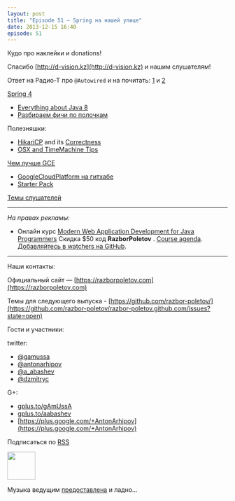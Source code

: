 ```yaml
---
layout: post
title: "Episode 51 — Spring на нашей улице"
date: 2013-12-15 16:40
episode: 51
---
```


Кудо про наклейки и donations!

Спасибо [http://d-vision.kz](http://d-vision.kz) и нашим слушателям!

Ответ на Радио-Т про `@Autowired` и на почитать: [1](http://www.mkyong.com/unittest/junit-4-vs-testng-comparison/) и [2](http://picocontainer.codehaus.org/constructor-injection.html)

[Spring 4](https://spring.io/blog/2013/12/12/announcing-spring-framework-4-0-ga-release) 

* [Everything about Java 8](http://www.techempower.com/blog/2013/03/26/everything-about-java-8/)
* [Разбираем фичи по полочкам](http://zeroturnaround.com/rebellabs/java-8-revealed-lambdas-default-methods-and-bulk-data-operations/)

Полезняшки:

* [HikariCP](http://brettwooldridge.github.io/HikariCP/) and its [Correctness](https://github.com/brettwooldridge/HikariCP/wiki/Correctness)
* [OSX and TimeMachine Tips](http://pondini.org/OSX/Home.html)

[Чем лучше GCE](http://yourstory.com/2013/12/google-compute-engine-better-than-aws/) 

* [GoogleCloudPlatform на гитхабе](https://github.com/GoogleCloudPlatform)
* [Starter Pack](https://cloud.google.com/developers/starterpack/) 

[Темы слушателей](https://github.com/razbor-poletov/razbor-poletov.github.com/issues/8)

---

_На правах рекламы:_

* Онлайн курс [Modern Web Application Development for Java Programmers](http://www.eventbrite.com/e/modern-web-application-development-for-java-programmers-tickets-9775299183) Скидка $50 код **RazborPoletov** . [Course agenda](https://github.com/yfain/WebDevForJavaProgrammers). [Добавляйтесь в watchers на GitHub](https://github.com/yfain/WebDevForJavaProgrammers/watchers).

---

Наши контакты:

Официальный сайт — [https://razborpoletov.com](https://razborpoletov.com)

Темы для следующего выпуска - [https://github.com/razbor-poletov/](https://github.com/razbor-poletov/razbor-poletov.github.com/issues?state=open)

Гости и участники:

twitter: 

 * [@gamussa](https://twitter.com/#!/gamussa)
 * [@antonarhipov](https://twitter.com/#!/antonarhipov)
 * [@a_abashev](https://twitter.com/#!/a_abashev)
 * [@dzmitryc ](https://twitter.com/#!/@dzmitryc)

G+:

 * [gplus.to/gAmUssA](http://gplus.to/gAmUssA) 
 * [gplus.to/aabashev](http://gplus.to/aabashev) 
 * [https://plus.google.com/+AntonArhipov](https://plus.google.com/+AntonArhipov) 

<!-- player goes here-->

<audio preload="none">
   <source src="http://traffic.libsyn.com/razborpoletov/razbor_51.mp3" type="audio/mp3" />
   Your browser does not support the audio tag.
</audio>

Подписаться по [RSS](http://feeds.feedburner.com/razbor-podcast)

<!-- episode file link goes here-->
<a href="http://traffic.libsyn.com/razborpoletov/razbor_51.mp3" imageanchor="1" style="clear: left; margin-bottom: 1em; margin-left: auto; margin-right: 2em;"><img border="0" height="64" src="https://razborpoletov.com/images/mp3.png" width="64" /></a>

Музыка ведущим [предоставлена](http://www.audiobank.fm/single-music/27/111/More-And-Less/) и ладно...
